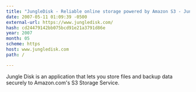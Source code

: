 ```yaml
---
title: "JungleDisk - Reliable online storage powered by Amazon S3 - Jungle Disk"
date: 2007-05-11 01:09:39 -0500
external-url: https://www.jungledisk.com/
hash: cd24479142bb075bcd91e21a3791d86e
year: 2007
month: 05
scheme: https
host: www.jungledisk.com
path: /

---
```


Jungle Disk is an application that lets you store files and backup data securely to Amazon.com's S3  Storage Service.
